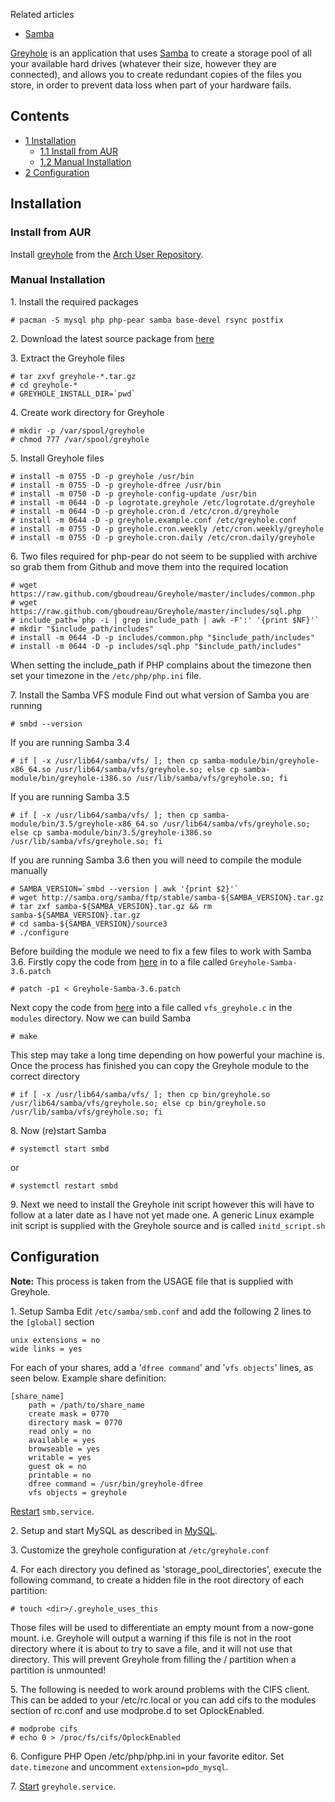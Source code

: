 Related articles

*   [Samba](/index.php/Samba "Samba")

[Greyhole](http://www.greyhole.net/) is an application that uses [Samba](/index.php/Samba "Samba") to create a storage pool of all your available hard drives (whatever their size, however they are connected), and allows you to create redundant copies of the files you store, in order to prevent data loss when part of your hardware fails.

## Contents

*   [1 Installation](#Installation)
    *   [1.1 Install from AUR](#Install_from_AUR)
    *   [1.2 Manual Installation](#Manual_Installation)
*   [2 Configuration](#Configuration)

## Installation

### Install from AUR

Install [greyhole](https://aur.archlinux.org/packages/greyhole/) from the [Arch User Repository](/index.php/Arch_User_Repository "Arch User Repository").

### Manual Installation

1\. Install the required packages

```
# pacman -S mysql php php-pear samba base-devel rsync postfix

```

2\. Download the latest source package from [here](http://www.greyhole.net/download/)

3\. Extract the Greyhole files

```
# tar zxvf greyhole-*.tar.gz
# cd greyhole-*
# GREYHOLE_INSTALL_DIR=`pwd`

```

4\. Create work directory for Greyhole

```
# mkdir -p /var/spool/greyhole
# chmod 777 /var/spool/greyhole

```

5\. Install Greyhole files

```
# install -m 0755 -D -p greyhole /usr/bin
# install -m 0755 -D -p greyhole-dfree /usr/bin
# install -m 0750 -D -p greyhole-config-update /usr/bin
# install -m 0644 -D -p logrotate.greyhole /etc/logrotate.d/greyhole
# install -m 0644 -D -p greyhole.cron.d /etc/cron.d/greyhole
# install -m 0644 -D -p greyhole.example.conf /etc/greyhole.conf
# install -m 0755 -D -p greyhole.cron.weekly /etc/cron.weekly/greyhole
# install -m 0755 -D -p greyhole.cron.daily /etc/cron.daily/greyhole

```

6\. Two files required for php-pear do not seem to be supplied with archive so grab them from Github and move them into the required location

```
# wget https://raw.github.com/gboudreau/Greyhole/master/includes/common.php
# wget https://raw.github.com/gboudreau/Greyhole/master/includes/sql.php
# include_path=`php -i | grep include_path | awk -F':' '{print $NF}'`
# mkdir "$include_path/includes"
# install -m 0644 -D -p includes/common.php "$include_path/includes"
# install -m 0644 -D -p includes/sql.php "$include_path/includes"

```

When setting the include_path if PHP complains about the timezone then set your timezone in the `/etc/php/php.ini` file.

7\. Install the Samba VFS module Find out what version of Samba you are running

```
# smbd --version

```

If you are running Samba 3.4

```
# if [ -x /usr/lib64/samba/vfs/ ]; then cp samba-module/bin/greyhole-x86_64.so /usr/lib64/samba/vfs/greyhole.so; else cp samba-module/bin/greyhole-i386.so /usr/lib/samba/vfs/greyhole.so; fi

```

If you are running Samba 3.5

```
# if [ -x /usr/lib64/samba/vfs/ ]; then cp samba-module/bin/3.5/greyhole-x86_64.so /usr/lib64/samba/vfs/greyhole.so; else cp samba-module/bin/3.5/greyhole-i386.so /usr/lib/samba/vfs/greyhole.so; fi

```

If you are running Samba 3.6 then you will need to compile the module manually

```
# SAMBA_VERSION=`smbd --version | awk '{print $2}'`
# wget http://samba.org/samba/ftp/stable/samba-${SAMBA_VERSION}.tar.gz
# tar zxf samba-${SAMBA_VERSION}.tar.gz && rm samba-${SAMBA_VERSION}.tar.gz
# cd samba-${SAMBA_VERSION}/source3
# ./configure

```

Before building the module we need to fix a few files to work with Samba 3.6\. Firstly copy the code from [here](http://pastebin.com/Khmex6sz) in to a file called `Greyhole-Samba-3.6.patch`

```
# patch -p1 < Greyhole-Samba-3.6.patch

```

Next copy the code from [here](http://pastebin.com/U51s5yKb) into a file called `vfs_greyhole.c` in the `modules` directory. Now we can build Samba

```
# make

```

This step may take a long time depending on how powerful your machine is. Once the process has finished you can copy the Greyhole module to the correct directory

 `# if [ -x /usr/lib64/samba/vfs/ ]; then cp bin/greyhole.so /usr/lib64/samba/vfs/greyhole.so; else cp bin/greyhole.so /usr/lib/samba/vfs/greyhole.so; fi` 

8\. Now (re)start Samba

```
# systemctl start smbd

```

or

```
# systemctl restart smbd

```

9\. Next we need to install the Greyhole init script however this will have to follow at a later date as I have not yet made one. A generic Linux example init script is supplied with the Greyhole source and is called `initd_script.sh`

## Configuration

**Note:** This process is taken from the USAGE file that is supplied with Greyhole.

1\. Setup Samba Edit `/etc/samba/smb.conf` and add the following 2 lines to the `[global]` section

```
unix extensions = no
wide links = yes
```

For each of your shares, add a '`dfree command`' and '`vfs objects`' lines, as seen below. Example share definition:

```
[share_name]
    path = /path/to/share_name
    create mask = 0770
    directory mask = 0770
    read only = no
    available = yes
    browseable = yes
    writable = yes
    guest ok = no
    printable = no
    dfree command = /usr/bin/greyhole-dfree
    vfs objects = greyhole
```

[Restart](/index.php/Restart "Restart") `smb.service`.

2\. Setup and start MySQL as described in [MySQL](/index.php/MySQL "MySQL").

3\. Customize the greyhole configuration at `/etc/greyhole.conf`

4\. For each directory you defined as 'storage_pool_directories', execute the following command, to create a hidden file in the root directory of each partition:

 `# touch <dir>/.greyhole_uses_this` 

Those files will be used to differentiate an empty mount from a now-gone mount. i.e. Greyhole will output a warning if this file is not in the root directory where it is about to try to save a file, and it will not use that directory. This will prevent Greyhole from filling the / partition when a partition is unmounted!

5\. The following is needed to work around problems with the CIFS client. This can be added to your /etc/rc.local or you can add cifs to the modules section of rc.conf and use modprobe.d to set OplockEnabled.

```
# modprobe cifs
# echo 0 > /proc/fs/cifs/OplockEnabled

```

6\. Configure PHP Open /etc/php/php.ini in your favorite editor. Set `date.timezone` and uncomment `extension=pdo_mysql`.

7\. [Start](/index.php/Start "Start") `greyhole.service`.